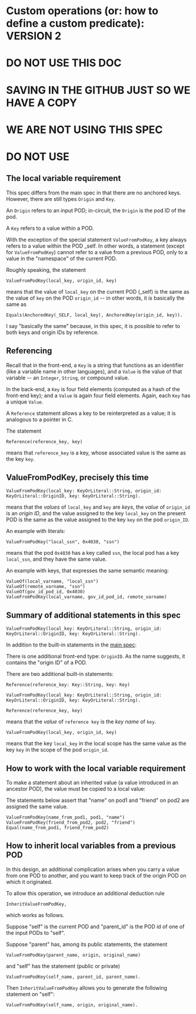 # Custom operations (or: how to define a custom predicate): VERSION 2

# DO NOT USE THIS DOC
# SAVING IN THE GITHUB JUST SO WE HAVE A COPY
# WE ARE NOT USING THIS SPEC
# DO NOT USE

## The local variable requirement

This spec differs from the main spec in that there are no anchored keys.  However, there are still types `Origin` and `Key`.

An `Origin` refers to an input POD; in-circuit, the `Origin` is the pod ID of the pod.

A `Key` refers to a value within a POD.

With the exception of the special statement `ValueFromPodKey`, a key always refers to a value within the POD _self.  In other words, a statement (except for `ValueFromPodKey`) cannot refer to a value from a previous POD, only to a value in the "namespace" of the current POD.

Roughly speaking, the statement
```
ValueFromPodKey(local_key, origin_id, key)
```
means that the value of `local_key` on the current POD (_self) is the same as the value of `key` on the POD `origin_id` -- in other words, it is basically the same as 
```
Equals(AnchoredKey(_SELF, local_key), AnchoredKey(origin_id, key)).
```

I say "basically the same" because, in this spec, it is possible to refer to both keys and origin IDs by reference.

## Referencing

Recall that in the front-end, a `Key` is a string that functions as an identifier (like a variable name in other languages), and a `Value` is the value of that variable -- an `Integer`, `String`, or compound value.

In the back-end, a `Key` is four field elements (computed as a hash of the front-end key); and a `Value` is again four field elements.  Again, each `Key` has a unique `Value`.

A `Reference` statement allows a key to be reinterpreted as a value; it is analogous to a pointer in C.

The statement
```
Reference(reference_key, key)
```
means that `reference_key` is a key, whose associated value is the same as the key `key`.

## ValueFromPodKey, precisely this time

```
ValueFromPodKey(local_key: KeyOrLiteral::String, origin_id: KeyOrLiteral::OriginID, key: KeyOrLiteral::String).
```

means that the _values_ of `local_key` and `key` are _keys_, the _value_ of `origin_id` is an _origin ID_, and the value assigned to the key `local_key` on the present POD is the same as the value assigned to the key `key` on the pod `origin_ID`.

An example with literals:
```
ValueFromPodKey("local_ssn", 0x4030, "ssn")
```
means that the pod `0x4030` has a key called `ssn`, the local pod has a key `local_ssn`, and they have the same value.

An example with keys, that expresses the same semantic meaning:
```
ValueOf(local_varname, "local_ssn")
ValueOf(remote_varname, "ssn")
ValueOf(gov_id_pod_id, 0x4030)
ValueFromPodKey(local_varname, gov_id_pod_id, remote_varname)
```

## Summary of additional statements in this spec

```
ValueFromPodKey(local_key: KeyOrLiteral::String, origin_id: KeyOrLiteral::OriginID, key: KeyOrLiteral::String).
```


In addition to the built-in statements in the [main spec](./statements.md):

There is one additional front-end type: `OriginID`.  As the name suggests, it contains the "origin ID" of a POD.

There are two additional built-in statements:
```
Reference(reference_key: Key::String, key: Key)

ValueFromPodKey(local_key: KeyOrLiteral::String, origin_id: KeyOrLiteral::OriginID, key: KeyOrLiteral::String).
```

```
Reference(reference_key, key)
```
means that the *value* of `reference key` is the *key name* of `key`.

```
ValueFromPodKey(local_key, origin_id, key)
```
means that the key `local_key` in the local scope has the same value as the key `key` in the scope of the pod `origin_id`.

## How to work with the local variable requirement

To make a statement about an inherited value (a value introduced in an ancestor POD), the value must be copied to a local value:

The statements below assert that "name" on pod1 and "friend" on pod2 are assigned the same value.
```
ValueFromPodKey(name_from_pod1, pod1, "name")
ValueFromPodKey(friend_from_pod2, pod2, "friend")
Equal(name_from_pod1, friend_from_pod2)
```

## How to inherit local variables from a previous POD

In this design, an additional complication arises when you
carry a value from one POD to another,
and you want to keep track of the origin POD on which it originated.

To allow this operation, we introduce an additional deduction rule
```
InheritValueFromPodKey,
```
which works as follows.

Suppose "self" is the current POD and "parent_id" is the POD id of one of the input PODs to "self".

Suppose "parent" has, among its public statements, the statement
```
ValueFromPodKey(parent_name, origin, original_name)
```
and "self" has the statement (public or private)
```
ValueFromPodKey(self_name, parent_id, parent_name).
```

Then ```InheritValueFromPodKey``` allows you to generate the following statement on "self":
```
ValueFromPodKey(self_name, origin, original_name).
```
